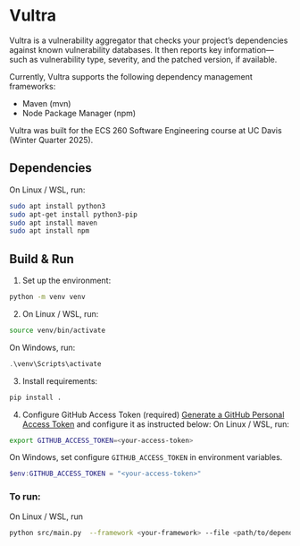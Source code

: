 # Vultra
Vultra is a vulnerability aggregator that checks your project’s dependencies against known vulnerability databases. It then reports key information—such as vulnerability type, severity, and the patched version, if available.

Currently, Vultra supports the following dependency management frameworks:
- Maven (mvn)
- Node Package Manager (npm)

Vultra was built for the ECS 260 Software Engineering course at UC Davis (Winter Quarter 2025).

## Dependencies
On Linux / WSL, run:
```bash
sudo apt install python3
sudo apt-get install python3-pip
sudo apt install maven
sudo apt install npm
```

## Build & Run
1. Set up the environment:
```bash
python -m venv venv
```

2. On Linux / WSL, run:
```bash
source venv/bin/activate
```
On Windows, run:
```powershell
.\venv\Scripts\activate
```

3. Install requirements:
```bash
pip install .
```

4. Configure GitHub Access Token (required)
[Generate a GitHub Personal Access Token](https://docs.github.com/en/authentication/keeping-your-account-and-data-secure/managing-your-personal-access-tokens) and configure it as instructed below:
On Linux / WSL, run:
```bash
export GITHUB_ACCESS_TOKEN=<your-access-token>
```
On Windows, set configure `GITHUB_ACCESS_TOKEN` in environment variables.
```powershell
$env:GITHUB_ACCESS_TOKEN = "<your-access-token>"
```


### To run:
On Linux / WSL, run
```bash
python src/main.py  --framework <your-framework> --file <path/to/dependency/file>
```
